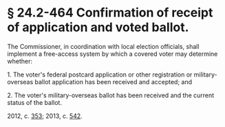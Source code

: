 # § 24.2-464 Confirmation of receipt of application and voted ballot.

<p>The Commissioner, in coordination with local election officials, shall implement a free-access system by which a covered voter may determine whether:</p><p>1. The voter's federal postcard application or other registration or military-overseas ballot application has been received and accepted; and</p><p>2. The voter's military-overseas ballot has been received and the current status of the ballot.</p><p>2012, c. <a href='http://lis.virginia.gov/cgi-bin/legp604.exe?121+ful+CHAP0353'>353</a>; 2013, c. <a href='http://lis.virginia.gov/cgi-bin/legp604.exe?131+ful+CHAP0542'>542</a>.</p>
